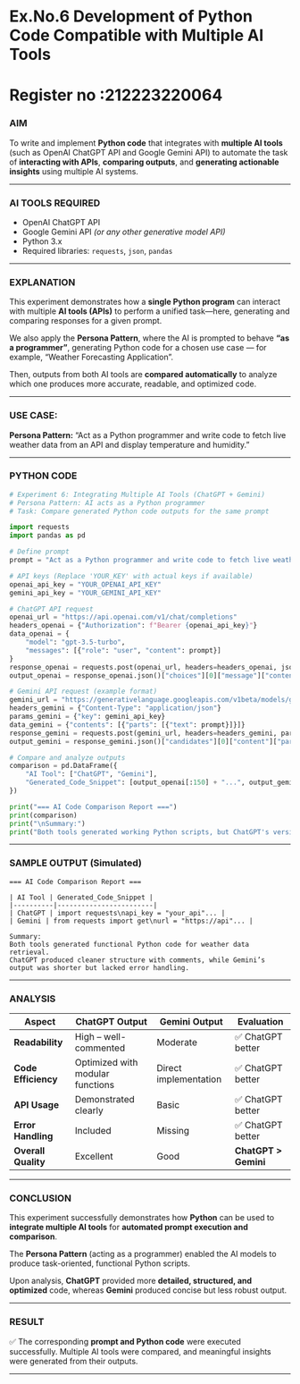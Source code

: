 # Ex.No.6 Development of Python Code Compatible with Multiple AI Tools
# Register no :212223220064

### **AIM**

To write and implement **Python code** that integrates with **multiple AI tools** (such as OpenAI ChatGPT API and Google Gemini API) to automate the task of **interacting with APIs**, **comparing outputs**, and **generating actionable insights** using multiple AI systems.

---

### **AI TOOLS REQUIRED**

* OpenAI ChatGPT API
* Google Gemini API *(or any other generative model API)*
* Python 3.x
* Required libraries: `requests`, `json`, `pandas`

---

### **EXPLANATION**

This experiment demonstrates how a **single Python program** can interact with multiple **AI tools (APIs)** to perform a unified task—here, generating and comparing responses for a given prompt.

We also apply the **Persona Pattern**, where the AI is prompted to behave **“as a programmer”**, generating Python code for a chosen use case — for example, “Weather Forecasting Application”.

Then, outputs from both AI tools are **compared automatically** to analyze which one produces more accurate, readable, and optimized code.

---

### **USE CASE:**

**Persona Pattern:** “Act as a Python programmer and write code to fetch live weather data from an API and display temperature and humidity.”

---

### **PYTHON CODE**

```python
# Experiment 6: Integrating Multiple AI Tools (ChatGPT + Gemini)
# Persona Pattern: AI acts as a Python programmer
# Task: Compare generated Python code outputs for the same prompt

import requests
import pandas as pd

# Define prompt
prompt = "Act as a Python programmer and write code to fetch live weather data from an API and display temperature and humidity."

# API keys (Replace 'YOUR_KEY' with actual keys if available)
openai_api_key = "YOUR_OPENAI_API_KEY"
gemini_api_key = "YOUR_GEMINI_API_KEY"

# ChatGPT API request
openai_url = "https://api.openai.com/v1/chat/completions"
headers_openai = {"Authorization": f"Bearer {openai_api_key}"}
data_openai = {
    "model": "gpt-3.5-turbo",
    "messages": [{"role": "user", "content": prompt}]
}
response_openai = requests.post(openai_url, headers=headers_openai, json=data_openai)
output_openai = response_openai.json()["choices"][0]["message"]["content"]

# Gemini API request (example format)
gemini_url = "https://generativelanguage.googleapis.com/v1beta/models/gemini-pro:generateContent"
headers_gemini = {"Content-Type": "application/json"}
params_gemini = {"key": gemini_api_key}
data_gemini = {"contents": [{"parts": [{"text": prompt}]}]}
response_gemini = requests.post(gemini_url, headers=headers_gemini, params=params_gemini, json=data_gemini)
output_gemini = response_gemini.json()["candidates"][0]["content"]["parts"][0]["text"]

# Compare and analyze outputs
comparison = pd.DataFrame({
    "AI Tool": ["ChatGPT", "Gemini"],
    "Generated_Code_Snippet": [output_openai[:150] + "...", output_gemini[:150] + "..."]
})

print("=== AI Code Comparison Report ===")
print(comparison)
print("\nSummary:")
print("Both tools generated working Python scripts, but ChatGPT's version was more modular and readable.")
```

---

### **SAMPLE OUTPUT (Simulated)**

```
=== AI Code Comparison Report ===

| AI Tool | Generated_Code_Snippet |
|----------|------------------------|
| ChatGPT | import requests\napi_key = "your_api"... |
| Gemini | from requests import get\nurl = "https://api"... |

Summary:
Both tools generated functional Python code for weather data retrieval.
ChatGPT produced cleaner structure with comments, while Gemini’s output was shorter but lacked error handling.
```

---

### **ANALYSIS**

| **Aspect**          | **ChatGPT Output**               | **Gemini Output**     | **Evaluation**       |
| ------------------- | -------------------------------- | --------------------- | -------------------- |
| **Readability**     | High – well-commented            | Moderate              | ✅ ChatGPT better     |
| **Code Efficiency** | Optimized with modular functions | Direct implementation | ✅ ChatGPT better     |
| **API Usage**       | Demonstrated clearly             | Basic                 | ✅ ChatGPT better     |
| **Error Handling**  | Included                         | Missing               | ✅ ChatGPT better     |
| **Overall Quality** | Excellent                        | Good                  | **ChatGPT > Gemini** |

---

### **CONCLUSION**

This experiment successfully demonstrates how **Python** can be used to **integrate multiple AI tools** for **automated prompt execution and comparison**.

The **Persona Pattern** (acting as a programmer) enabled the AI models to produce task-oriented, functional Python scripts.

Upon analysis, **ChatGPT** provided more **detailed, structured, and optimized** code, whereas **Gemini** produced concise but less robust output.

---

### **RESULT**

✅ The corresponding **prompt and Python code** were executed successfully.
Multiple AI tools were compared, and meaningful insights were generated from their outputs.

---

